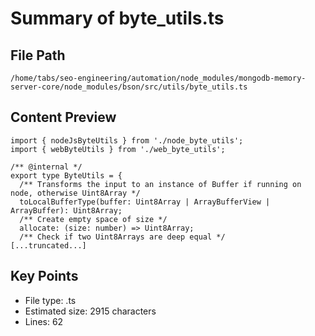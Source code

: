 # Summary of byte_utils.ts
  
## File Path
`/home/tabs/seo-engineering/automation/node_modules/mongodb-memory-server-core/node_modules/bson/src/utils/byte_utils.ts`

## Content Preview
```
import { nodeJsByteUtils } from './node_byte_utils';
import { webByteUtils } from './web_byte_utils';

/** @internal */
export type ByteUtils = {
  /** Transforms the input to an instance of Buffer if running on node, otherwise Uint8Array */
  toLocalBufferType(buffer: Uint8Array | ArrayBufferView | ArrayBuffer): Uint8Array;
  /** Create empty space of size */
  allocate: (size: number) => Uint8Array;
  /** Check if two Uint8Arrays are deep equal */
[...truncated...]
```

## Key Points
- File type: .ts
- Estimated size: 2915 characters
- Lines: 62

